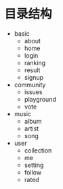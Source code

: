 # 目录结构
- basic
  - about
  - home
  - login
  - ranking
  - result
  - signup
- community
  - issues
  - playground
  - vote
- music
  - album
  - artist
  - song
- user
  - collection
  - me
  - setting
  - follow
  - rated
